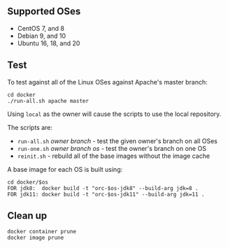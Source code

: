 ## Supported OSes

* CentOS 7, and 8
* Debian 9, and 10
* Ubuntu 16, 18, and 20

## Test

To test against all of the Linux OSes against Apache's master branch:

    cd docker
    ./run-all.sh apache master

Using `local` as the owner will cause the scripts to use the local repository.

The scripts are:
* `run-all.sh` *owner* *branch* - test the given owner's branch on all OSes
* `run-one.sh` *owner* *branch* *os* - test the owner's branch on one OS
* `reinit.sh` - rebuild all of the base images without the image cache

A base image for each OS is built using:

    cd docker/$os
    FOR jdk8:  docker build -t "orc-$os-jdk8" --build-arg jdk=8 .
    FOR jdk11: docker build -t "orc-$os-jdk11" --build-arg jdk=11 .

## Clean up

    docker container prune
    docker image prune
